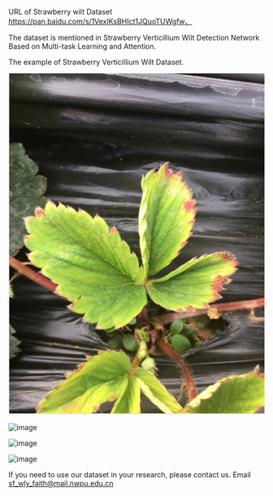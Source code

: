 URL of Strawberry wilt Dataset https://pan.baidu.com/s/1VexlKsBHIct1JQuoTUWgfw、

The dataset is mentioned in Strawberry  Verticillium Wilt Detection Network Based on Multi-task Learning and Attention.

The example of Strawberry Verticillium Wilt Dataset.

![image](https://raw.githubusercontent.com/WanlgLuYao/Strawberry_wilt_dataset/master/images/1.jpg)

![image](https://github.com/WanlgLuYao/Strawberry_wilt_dataset/edit/master/images/2.jpg)

![image](https://github.com/WanlgLuYao/Strawberry_wilt_dataset/edit/master/images/4.jpg)

![image](https://github.com/WanlgLuYao/Strawberry_wilt_dataset/edit/master/images/5.jpg)

If you need to use our dataset in your research, please contact us. Email sf_wly_faith@mail.nwpu.edu.cn
